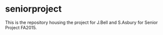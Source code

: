 # seniorproject
This is the repository housing the project for J.Bell and S.Asbury for Senior Project FA2015.
